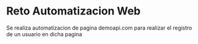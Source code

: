 # Reto Automatizacion Web
Se realiza automatizacion de pagina demoapi.com para realizar el registro de un usuario en dicha pagina

